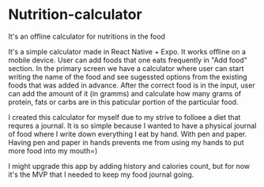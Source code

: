 # Nutrition-calculator
It's an offline calculator for nutritions in the food


It's a simple calculator made in React Native + Expo. It works offline on a mobile device.
User can add foods that one eats frequently in "Add food" section.
In the primary screen we have a calculator where user can start writing the name of the food and see sugessted options from the existing foods that was added in advance.
After the correct food is in the input, user can add the amount of it (in gramms) and calculate how many grams of protein, fats or carbs are in this paticular portion of the particular food.

I created this calculator for myself due to my strive to folloee a diet that requres a journal.
It is so simple because I wanted to have a physical journal of food where I write down everything I eat by hand. With pen and paper. 
Having pen and paper in hands prevents me from using my hands to put more food into my mouth=)

I might upgrade this app by adding history and calories count, but for now it's the MVP that I needed to keep my food journal going.
